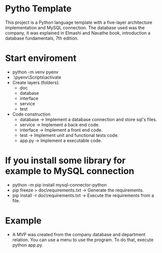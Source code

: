 # Pytho Template
This project is a Python language template with a five-layer architecture implementation and MySQL connection. The database used was the company, it was explained in Elmashi and Navathe book, introduction a database fundamentals, 7th edition.

# Start enviroment
- python -m venv pyenv
- .\pyenv\Scripts\activate
- Create layers (folders):
  - doc
  - database
  - interface
  - service
  - test
- Code construction 
  - database -> Implement a database connection and store sql's files.
  - service -> Implement a back end code.
  - interface -> Implement a front end code.
  - test -> Implement unit and functional tests code.
  - app.py -> Implement a executable code.

# If you install some library for example to MySQL connection
- python -m pip install mysql-connector-python
- pip freeze > doc\requirements.txt -> Generate the requirements.
- pip install -r doc\requirements.txt -> Execute the requirements from a file.

# Example
- A MVP was created from the company database and department relation. You can use a menu to use the program. To do that, execute python app.py. 